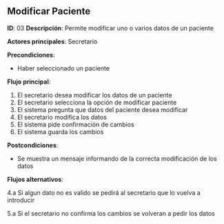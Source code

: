 ## Modificar Paciente

**ID**: 03
**Descripción**: Permite modificar uno o varios datos de un paciente

**Actores principales**: Secretario

**Precondiciones**:
* Haber seleccionado un paciente

**Flujo principal**:
1. El secretario desea modificar los datos de un paciente
2. El secretario selecciona la opción de modificar paciente
3. El sistema pregunta que datos del paciente desea modificar
4. El secretario modifica los datos
5. El sistema pide confirmación de cambios
6. El sistema guarda los cambios

**Postcondiciones**:

* Se muestra un mensaje informando de la correcta modificación de los datos

**Flujos alternativos**:

4.a Si algun dato no es valido se pedirá al secretario que lo vuelva a introducir

5.a Si el secretario no confirma los cambios se volveran a pedir los datos
